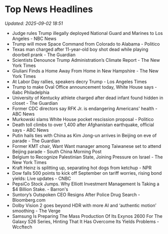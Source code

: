 # Top News Headlines

_Updated: 2025-09-02 18:51_

- Judge rules Trump illegally deployed National Guard and Marines to Los Angeles - NBC News
- Trump will move Space Command from Colorado to Alabama - Politico
- Texas man charged after 11-year-old boy shot dead while playing doorbell prank - The Guardian
- Scientists Denounce Trump Administration’s Climate Report - The New York Times
- Giuliani Finds a Home Away From Home in New Hampshire - The New York Times
- At Labor Day rallies, speakers decry Trump - Los Angeles Times
- Trump to make Oval Office announcement today, White House says - 6abc Philadelphia
- University of Kentucky athlete charged after dead infant found hidden in closet - The Guardian
- Former CDC directors say RFK Jr. is endangering Americans' health - ABC News
- Murkowski slams White House pocket rescission proposal - Politico
- Death toll climbs to over 1,400 after Afghanistan earthquake, official says - ABC News
- Putin hails ties with China as Kim Jong-un arrives in Beijing on eve of parade - The Guardian
- Former KMT chair, Want Want manager among Taiwanese set to attend Beijing parade - South China Morning Post
- Belgium to Recognize Palestinian State, Joining Pressure on Israel - The New York Times
- Kraft Heinz is splitting up, separating hot dogs from ketchup - NPR
- Dow falls 500 points to kick off September on tariff worries, rising bond yields: Live updates - CNBC
- PepsiCo Stock Jumps. Why Elliott Investment Management Is Taking a $4 Billion Stake. - Barron's
- Suntory’s Outspoken CEO Resigns After Police Drug Search - Bloomberg.com
- Dolby Vision 2 goes beyond HDR with more AI and ‘authentic motion’ smoothing - The Verge
- Samsung Is Preparing The Mass Production Of Its Exynos 2600 For The Galaxy S26 Series, Hinting That It Has Overcome Its Yields Problems - Wccftech